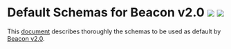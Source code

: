 # Default Schemas for Beacon v2.0 [![](https://travis-ci.org/ga4gh-beacon/specification-v2-default-schemas.svg?branch=master)](https://travis-ci.org/ga4gh-beacon/specification-v2-default-schemas) [![](https://img.shields.io/badge/license-Apache%202-blue.svg)](https://raw.githubusercontent.com/ga4gh-beacon/specification-v2-default-schemas/master/LICENSE)

This [document](beacon_v2_default_schemas_v0.1.pdf) describes thoroughly the schemas to be used as default by [Beacon v2.0](https://github.com/ga4gh-beacon/specification-v2).
